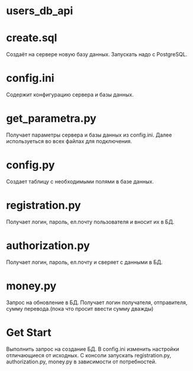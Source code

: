 # users_db_api
# create.sql
Создаёт на сервере новую базу данных. Запускать надо с PostgreSQL.
# config.ini
Содержит конфигурацию сервера и базы данных.
# get_parametra.py
Получает параметры сервера и базы данных из config.ini. Далее используеться во всех файлах для подключения.
# config.py
Создает таблицу с необходимыми полями в базе данных.
# registration.py
Получает логин, пароль, ел.почту пользователя и вносит их в БД.
# authorization.py
Получает логин, пароль, ел.почту и сверяет с данными в БД.
# money.py
Запрос на обновление в БД. Получает логин получателя, отправителя, сумму перевода.(пока что просит ввести сумму дважды)
# Get Start
Выполнить запрос на создание БД. В config.ini изменить настройки отличающиеся от исходных. С консоли запускать  registration.py, authorization.py, money.py в зависимости от потребностей.
